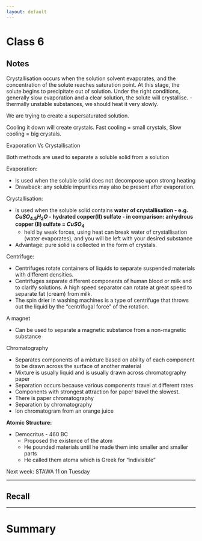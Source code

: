 ```yaml
---
layout: default
---
```


# Class 6


## Notes
Crystallisation occurs when the solution solvent evaporates, and the concentration of the solute reaches saturation point. At this stage, the solute begins to precipitate out of solution. Under the right conditions, generally slow evaporation and a clear solution, the solute will crystallise. - thermally unstable substances, we should heat it very slowly.

We are trying to create a supersaturated solution.

Cooling it down will create crystals. Fast cooling = small crystals, Slow cooling = big crystals.

Evaporation Vs Crystallisation

Both methods are used to separate a soluble solid from a solution

Evaporation:

-   Is used when the soluble solid does not decompose upon strong heating
-   Drawback: any soluble impurities may also be present after evaporation.

Crystallisation:

-   Is used when the soluble solid contains **water of crystallisation - e.g. $CuSO_4.5H_2O$ - hydrated copper(II) sulfate - in comparison: anhydrous copper (II) sulfate = $CuSO_4$**
    -   held by weak forces, using heat can break water of crystallisation (water evaporates), and you will be left with your desired substance
-   Advantage: pure solid is collected in the form of crystals.

Centrifuge:

-   Centrifuges rotate containers of liquids to separate suspended materials with different densities.
-   Centrifuges separate different components of human blood or milk and to clarify solutions. A high speed separator can rotate at great speed to separate fat (cream) from milk.
-   The spin drier in washing machines is a type of centrifuge that throws out the liquid by the “centrifugal force” of the rotation.

A magnet

-   Can be used to separate a magnetic substance from a non-magnetic substance

Chromatography

-   Separates components of a mixture based on ability of each component to be drawn across the surface of another material
-   Mixture is usually liquid and is usually drawn across chromatography paper
-   Separation occurs because various components travel at different rates
-   Components with strongest attraction for paper travel the slowest.
-   There is paper chromatography
-   Separation by chromatography
-   Ion chromatogram from an orange juice

**Atomic Structure:**

-   Democritus - 460 BC
    -   Proposed the existence of the atom
    -   He pounded materials until he made them into smaller and smaller parts
    -   He called them atoma which is Greek for “indivisible”

Next week: STAWA 11 on Tuesday





---
## Recall








---

# Summary